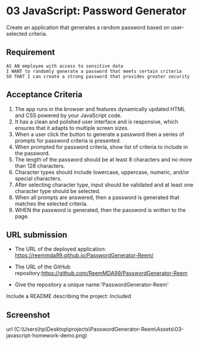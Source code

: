 # 03 JavaScript: Password Generator

Create an application that generates a random password based on user-selected criteria. 



## Requirement

```
AS AN employee with access to sensitive data
I WANT to randomly generate a password that meets certain criteria
SO THAT I can create a strong password that provides greater security
```

## Acceptance Criteria

1. The app runs in the browser and features dynamically updated HTML and CSS powered by your JavaScript code. 
2. It has a clean and polished user interface and is responsive, which ensures that it adapts to multiple screen sizes.
3. When a user click the button to generate a password then a series of prompts for password criteria is presented.
4. When prompted for password criteria, show list of criteria to include in the password.
5. The length of the password should be at least 8 characters and no more than 128 characters.
6. Character types should include lowercase, uppercase, numeric, and/or special characters.
7. After selecting character type, input should be validated and at least one character type should be selected.
8. When all prompts are answered, then a password is generated that matches the selected criteria.
9. WHEN the password is generated, then the password is written to the page.

## URL submission

* The URL of the deployed application: https://reemmda99.github.io/PasswordGenerator-Reem/

* The URL of the GitHub repository:https://github.com/ReemMDA99/PasswordGenerator-Reem

* Give the repository a unique name:'PasswordGenerator-Reem'
 
 Include a README describing the project: Included

 ## Screenshot

url (C:\Users\hp\Desktop\projects\PasswordGenerator-Reem\Assets\03-javascript-homework-demo.png)
